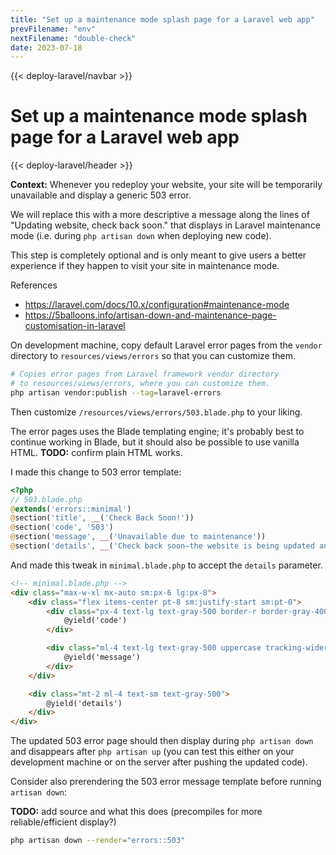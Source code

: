 ```yaml
---
title: "Set up a maintenance mode splash page for a Laravel web app"
prevFilename: "env"
nextFilename: "double-check"
date: 2023-07-18
---
```


{{< deploy-laravel/navbar >}}

# Set up a maintenance mode splash page for a Laravel web app

{{< deploy-laravel/header >}}

**Context:**
Whenever you redeploy your website, your site will be temporarily unavailable and display a generic 503 error.

We will replace this with a more descriptive a message along the lines of "Updating website, check back soon." that displays in Laravel maintenance mode (i.e. during `php artisan down` when deploying new code).

This step is completely optional and is only meant to give users a better experience if they happen to visit your site in maintenance mode.

References

- https://laravel.com/docs/10.x/configuration#maintenance-mode
- https://5balloons.info/artisan-down-and-maintenance-page-customisation-in-laravel

On development machine, copy default Laravel error pages from the `vendor` directory to `resources/views/errors` so that you can customize them.

```bash
# Copies error pages from Laravel framework vendor directory
# to resources/views/errors, where you can customize them.
php artisan vendor:publish --tag=laravel-errors
```

Then customize `/resources/views/errors/503.blade.php` to your liking.

The error pages uses the Blade templating engine; it's probably best to continue working in Blade, but it should also be possible to use vanilla HTML.
**TODO:**  confirm plain HTML works.

I made this change to 503 error template:

```php
<?php
// 503.blade.php
@extends('errors::minimal')
@section('title', __('Check Back Soon!'))
@section('code', '503')
@section('message', __('Unavailable due to maintenance'))
@section('details', __('Check back soon—the website is being updated and should be live within a few minutes.'))
```

And made this tweak in `minimal.blade.php` to accept the `details` parameter.

```html
<!-- minimal.blade.php -->
<div class="max-w-xl mx-auto sm:px-6 lg:px-8">
    <div class="flex items-center pt-8 sm:justify-start sm:pt-0">
        <div class="px-4 text-lg text-gray-500 border-r border-gray-400 tracking-wider">
            @yield('code')
        </div>

        <div class="ml-4 text-lg text-gray-500 uppercase tracking-wider">
            @yield('message')
        </div>
    </div>

    <div class="mt-2 ml-4 text-sm text-gray-500">
        @yield('details')
    </div>
</div>
```

The updated 503 error page should then display during `php artisan down` and disappears after `php artisan up` (you can test this either on your development machine or on the server after pushing the updated code).

Consider also prerendering the 503 error message template before running `artisan down`:

**TODO:** add source and what this does (precompiles for more reliable/efficient display?)

```bash
php artisan down --render="errors::503"
```
